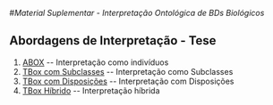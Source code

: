 #*Material Suplementar - Interpretação Ontológica de BDs Biológicos*

## Abordagens de Interpretação - Tese

1. [ABOX](https://raw.githubusercontent.com/integrativo/ontos/master/PhD%20Dissertation%20Files/Interpreta%C3%A7%C3%A3o%20Ontol%C3%B3gica%20de%20BDs%20Biol%C3%B3gicos/ABox.owl) -- Interpretação como indivíduos 
2. [TBox com Subclasses](https://raw.githubusercontent.com/integrativo/ontos/master/PhD%20Dissertation%20Files/Interpreta%C3%A7%C3%A3o%20Ontol%C3%B3gica%20de%20BDs%20Biol%C3%B3gicos/TBox_subclasses_only.owl) -- Interpretação como Subclasses
3. [TBox com Disposições](https://raw.githubusercontent.com/integrativo/ontos/master/PhD%20Dissertation%20Files/Interpreta%C3%A7%C3%A3o%20Ontol%C3%B3gica%20de%20BDs%20Biol%C3%B3gicos/TBox_Disposition.owl) -- Interpretação com Disposições
4. [TBox Híbrido](https://github.com/integrativo/ontos/blob/master/PhD%20Dissertation%20Files/Interpreta%C3%A7%C3%A3o%20Ontol%C3%B3gica%20de%20BDs%20Biol%C3%B3gicos/TBox_Hybrid.owl) -- Interpretação híbrida 
